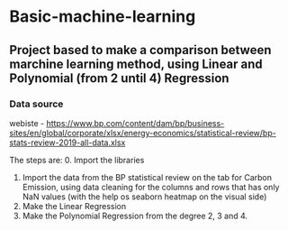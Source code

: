 # Basic-machine-learning
## Project based to make a comparison between marchine learning method, using Linear and Polynomial (from 2 until 4) Regression

### Data source
webiste - https://www.bp.com/content/dam/bp/business-sites/en/global/corporate/xlsx/energy-economics/statistical-review/bp-stats-review-2019-all-data.xlsx

The steps are:
0. Import the libraries
1. Import the data from the BP statistical review on the tab for Carbon Emission, using data cleaning for the columns and rows that has only NaN values (with the help os seaborn heatmap on the visual side)
2. Make the Linear Regression
3. Make the Polynomial Regression from the degree 2, 3 and 4.
